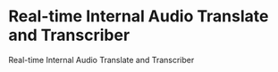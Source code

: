 # Real-time Internal Audio Translate and Transcriber

Real-time Internal Audio Translate and Transcriber
